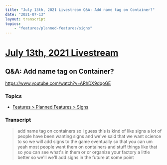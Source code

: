 ```yaml
---
title: "July 13th, 2021 Livestream Q&A: Add name tag on Container?"
date: "2021-07-13"
layout: transcript
topics:
    - "features/planned-features/signs"
---
```

# [July 13th, 2021 Livestream](../2021-07-13.md)
## Q&A: Add name tag on Container?
https://www.youtube.com/watch?v=ARhDX9dqoGE

### Topics
* [Features > Planned Features > Signs](../topics/features/planned-features/signs.md)

### Transcript

> add name tag on containers so i guess this is kind of like signs a lot of people have been wanting signs and we've said that we want science to so we will add signs to the game eventually so that you can um yeah most people want them on containers and stuff things like that so you can see what's in them or or organize your factory a little better so we'll we'll add signs in the future at some point
